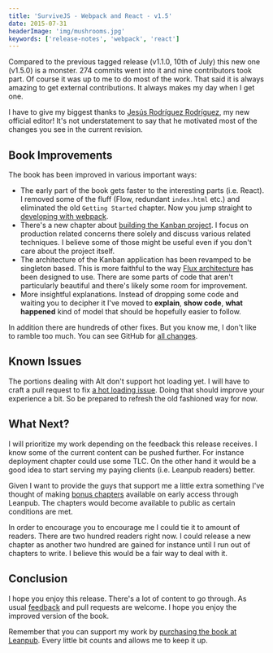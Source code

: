 ```yaml
---
title: 'SurviveJS - Webpack and React - v1.5'
date: 2015-07-31
headerImage: 'img/mushrooms.jpg'
keywords: ['release-notes', 'webpack', 'react']
---
```


Compared to the previous tagged release (v1.1.0, 10th of July) this new one (v1.5.0) is a monster. 274 commits went into it and nine contributors took part. Of course it was up to me to do most of the work. That said it is always amazing to get external contributions. It always makes my day when I get one.

I have to give my biggest thanks to [Jesús Rodríguez Rodríguez](https://github.com/Foxandxss), my new official editor! It's not understatement to say that he motivated most of the changes you see in the current revision.

## Book Improvements

The book has been improved in various important ways:

* The early part of the book gets faster to the interesting parts (i.e. React). I removed some of the fluff (Flow, redundant `index.html` etc.) and eliminated the old `Getting Started` chapter. Now you jump straight to [developing with webpack](/webpack_react/developing_with_webpack).
* There's a new chapter about [building the Kanban project](/webpack_react/building_kanban). I focus on production related concerns there solely and discuss various related techniques. I believe some of those might be useful even if you don't care about the project itself.
* The architecture of the Kanban application has been revamped to be singleton based. This is more faithful to the way [Flux architecture](https://facebook.github.io/flux/docs/overview.html) has been designed to use. There are some parts of code that aren't particularly beautiful and there's likely some room for improvement.
* More insightful explanations. Instead of dropping some code and waiting you to decipher it I've moved to **explain**, **show code**, **what happened** kind of model that should be hopefully easier to follow.

In addition there are hundreds of other fixes. But you know me, I don't like to ramble too much. You can see GitHub for [all changes](https://github.com/survivejs/webpack_react/compare/v1.1.0...v1.5.0).

## Known Issues

The portions dealing with Alt don't support hot loading yet. I will have to craft a pull request to fix [a hot loading issue](https://github.com/goatslacker/alt/issues/408). Doing that should improve your experience a bit. So be prepared to refresh the old fashioned way for now.

## What Next?

I will prioritize my work depending on the feedback this release receives. I know some of the current content can be pushed further. For instance deployment chapter could use some TLC. On the other hand it would be a good idea to start serving my paying clients (i.e. Leanpub readers) better.

Given I want to provide the guys that support me a little extra something I've thought of making [bonus chapters](https://github.com/survivejs/webpack_react/issues?q=is%3Aopen+is%3Aissue+label%3A%22bonus+chapter%22) available on early access through Leanpub. The chapters would become available to public as certain conditions are met.

In order to encourage you to encourage me I could tie it to amount of readers. There are two hundred readers right now. I could release a new chapter as another two hundred are gained for instance until I run out of chapters to write. I believe this would be a fair way to deal with it.

## Conclusion

I hope you enjoy this release. There's a lot of content to go through. As usual [feedback](https://github.com/survivejs/webpack_react/issues) and pull requests are welcome. I hope you enjoy the improved version of the book.

Remember that you can support my work by [purchasing the book at Leanpub](https://leanpub.com/survivejs_webpack_react). Every little bit counts and allows me to keep it up.
